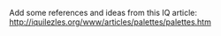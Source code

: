 Add some references and ideas from this IQ article: http://iquilezles.org/www/articles/palettes/palettes.htm 